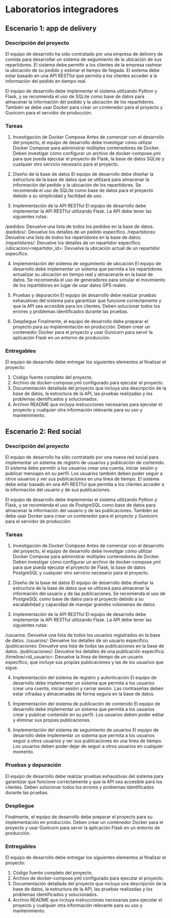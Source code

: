 # Laboratorios integradores

## Escenario 1: app de delivery

### Descripción del proyecto
El equipo de desarrollo ha sido contratado por una empresa de delivery de comida para desarrollar un sistema de seguimiento de la ubicación de sus repartidores. El sistema debe permitir a los clientes de la empresa rastrear la ubicación de su pedido y estimar el tiempo de llegada. El sistema debe estar basado en una API RESTful que permita a los clientes acceder a la información del pedido en tiempo real.

El equipo de desarrollo debe implementar el sistema utilizando Python y Flask, y se recomienda el uso de SQLite como base de datos para almacenar la información del pedido y la ubicación de los repartidores. También se debe usar Docker para crear un contenedor para el proyecto y Gunicorn para el servidor de producción.

### Tareas
1. Investigación de Docker Compose
Antes de comenzar con el desarrollo del proyecto, el equipo de desarrollo debe investigar cómo utilizar Docker Compose para administrar múltiples contenedores de Docker. Deben investigar cómo configurar un archivo de docker-compose.yml para que pueda ejecutar el proyecto de Flask, la base de datos SQLite y cualquier otro servicio necesario para el proyecto.

2. Diseño de la base de datos
El equipo de desarrollo debe diseñar la estructura de la base de datos que se utilizará para almacenar la información del pedido y la ubicación de los repartidores. Se recomienda el uso de SQLite como base de datos para el proyecto debido a su simplicidad y facilidad de uso.

3. Implementación de la API RESTful
El equipo de desarrollo debe implementar la API RESTful utilizando Flask. La API debe tener las siguientes rutas:

/pedidos: Devuelve una lista de todos los pedidos en la base de datos.
/pedidos/<id>: Devuelve los detalles de un pedido específico.
/repartidores: Devuelve una lista de todos los repartidores en la base de datos.
/repartidores/<id>: Devuelve los detalles de un repartidor específico.
/ubicacion/<repartidor_id>: Devuelve la ubicación actual de un repartidor específico.

4. Implementación del sistema de seguimiento de ubicación
El equipo de desarrollo debe implementar un sistema que permita a los repartidores actualizar su ubicación en tiempo real y almacenarla en la base de datos. Se recomienda el uso de generadores para simular el movimiento de los repartidores en lugar de usar datos GPS reales.

5. Pruebas y depuración
El equipo de desarrollo debe realizar pruebas exhaustivas del sistema para garantizar que funcione correctamente y que la API sea accesible para los clientes. Deben solucionar todos los errores y problemas identificados durante las pruebas.

6. Despliegue
Finalmente, el equipo de desarrollo debe preparar el proyecto para su implementación en producción. Deben crear un contenedor Docker para el proyecto y usar Gunicorn para servir la aplicación Flask en un entorno de producción.

### Entregables
El equipo de desarrollo debe entregar los siguientes elementos al finalizar el proyecto:

1. Código fuente completo del proyecto.
2. Archivo de docker-compose.yml configurado para ejecutar el proyecto.
3. Documentación detallada del proyecto que incluya una descripción de la base de datos, la estructura de la API, las pruebas realizadas y los problemas identificados y solucionados.
4. Archivo README que incluya instrucciones necesarias para ejecutar el proyecto y cualquier otra información relevante para su uso y mantenimiento.

## Escenario 2: Red social

### Descripción del proyecto
El equipo de desarrollo ha sido contratado por una nueva red social para implementar un sistema de registro de usuarios y publicación de contenido. El sistema debe permitir a los usuarios crear una cuenta, iniciar sesión y publicar mensajes en su perfil. Los usuarios también deben poder seguir a otros usuarios y ver sus publicaciones en una línea de tiempo. El sistema debe estar basado en una API RESTful que permita a los clientes acceder a la información del usuario y de sus publicaciones.

El equipo de desarrollo debe implementar el sistema utilizando Python y Flask, y se recomienda el uso de PostgreSQL como base de datos para almacenar la información del usuario y de las publicaciones. También se debe usar Docker para crear un contenedor para el proyecto y Gunicorn para el servidor de producción.

### Tareas

1. Investigación de Docker Compose
Antes de comenzar con el desarrollo del proyecto, el equipo de desarrollo debe investigar cómo utilizar Docker Compose para administrar múltiples contenedores de Docker. Deben investigar cómo configurar un archivo de docker-compose.yml para que pueda ejecutar el proyecto de Flask, la base de datos PostgreSQL y cualquier otro servicio necesario para el proyecto.

2. Diseño de la base de datos
El equipo de desarrollo debe diseñar la estructura de la base de datos que se utilizará para almacenar la información del usuario y de las publicaciones. Se recomienda el uso de PostgreSQL como base de datos para el proyecto debido a su escalabilidad y capacidad de manejar grandes volúmenes de datos.

3. Implementación de la API RESTful
El equipo de desarrollo debe implementar la API RESTful utilizando Flask. La API debe tener las siguientes rutas:

/usuarios: Devuelve una lista de todos los usuarios registrados en la base de datos.
/usuarios/<id>: Devuelve los detalles de un usuario específico.
/publicaciones: Devuelve una lista de todas las publicaciones en la base de datos.
/publicaciones/<id>: Devuelve los detalles de una publicación específica.
/timeline/<id_usuario>: Devuelve la línea de tiempo de un usuario específico, que incluye sus propias publicaciones y las de los usuarios que sigue.

4. Implementación del sistema de registro y autenticación
El equipo de desarrollo debe implementar un sistema que permita a los usuarios crear una cuenta, iniciar sesión y cerrar sesión. Las contraseñas deben estar cifradas y almacenadas de forma segura en la base de datos.

5. Implementación del sistema de publicación de contenido
El equipo de desarrollo debe implementar un sistema que permita a los usuarios crear y publicar contenido en su perfil. Los usuarios deben poder editar y eliminar sus propias publicaciones.

6. Implementación del sistema de seguimiento de usuarios
El equipo de desarrollo debe implementar un sistema que permita a los usuarios seguir a otros usuarios y ver sus publicaciones en una línea de tiempo. Los usuarios deben poder dejar de seguir a otros usuarios en cualquier momento.

### Pruebas y depuración
El equipo de desarrollo debe realizar pruebas exhaustivas del sistema para garantizar que funcione correctamente y que la API sea accesible para los clientes. Deben solucionar todos los errores y problemas identificados durante las pruebas.

### Despliegue
Finalmente, el equipo de desarrollo debe preparar el proyecto para su implementación en producción. Deben crear un contenedor Docker para el proyecto y usar Gunicorn para servir la aplicación Flask en un entorno de producción.

### Entregables
El equipo de desarrollo debe entregar los siguientes elementos al finalizar el proyecto:

1. Código fuente completo del proyecto.
2. Archivo de docker-compose.yml configurado para ejecutar el proyecto.
3. Documentación detallada del proyecto que incluya una descripción de la base de datos, la estructura de la API, las pruebas realizadas y los problemas identificados y solucionados.
4. Archivo README que incluya instrucciones necesarias para ejecutar el proyecto y cualquier otra información relevante para su uso y mantenimiento.
